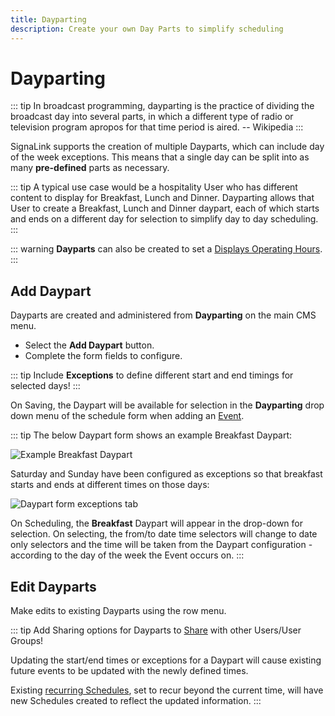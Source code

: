 ```yaml
---
title: Dayparting
description: Create your own Day Parts to simplify scheduling
---
```


# Dayparting

::: tip
In broadcast programming, dayparting is the practice of dividing the broadcast day into several parts, in which a different type of radio or television program apropos for that time period is aired.
-- Wikipedia
:::

SignaLink supports the creation of multiple Dayparts, which can include day of the week exceptions. This means that a single day can be split into as many **pre-defined** parts as necessary.

::: tip
A typical use case would be a hospitality User who has different content to display for Breakfast, Lunch and Dinner. Dayparting allows that User to create a Breakfast, Lunch and Dinner daypart, each of which starts and ends on a different day for selection to simplify day to day scheduling.
:::

::: warning
**Dayparts** can also be created to set a [Displays Operating Hours](/guide/displays/settings#operating-hours).
:::

## Add Daypart

Dayparts are created and administered from **Dayparting** on the main CMS menu.

- Select the **Add Daypart** button.
- Complete the form fields to configure.

::: tip
Include **Exceptions** to define different start and end timings for selected days!
:::

On Saving, the Daypart will be available for selection in the **Dayparting** drop down menu of the schedule form when adding an [Event](/guide/scheduling/events).

::: tip
The below Daypart form shows an example Breakfast Daypart:

![Example Breakfast Daypart](/img/v4_scheduling_daypart_form.png)

Saturday and Sunday have been configured as exceptions so that breakfast starts and ends at different times on those days:

![Daypart form exceptions tab](/img/v4_scheduling_daypart_form_exceptions.png)

On Scheduling, the **Breakfast** Daypart will appear in the drop-down for selection. On selecting, the from/to date time selectors will change to date only selectors and the time will be taken from the Daypart configuration - according to the day of the week the Event occurs on.
:::

## Edit Dayparts

Make edits to existing Dayparts using the row menu.

::: tip
Add Sharing options for Dayparts to [Share](/guide/users/features-and-sharing#share) with other Users/User Groups!

Updating the start/end times or exceptions for a Daypart will cause existing future events to be updated with the newly defined times.

Existing [recurring Schedules](/guide/scheduling/events#repeats), set to recur beyond the current time, will have new Schedules created to reflect the updated information.
::: 